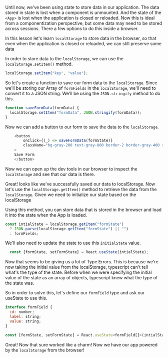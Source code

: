 Until now, we've been using state to store data in our application. The data stored in state is lost when a component is unmounted. And the state of the `<App>` is lost when the application is closed or reloaded. Now this is ideal from a componentization perspective, but some data may need to be stored across sessions. There a few options to do this inside a browser.

In this lesson let's learn `localStorage` to store data in the browser, so that even when the application is closed or reloaded, we can still preserve some data

In order to store data to the `localStorage`, we can use the `localStorage.setItem()` method.

```js
localStorage.setItem("key", "value");
```

So let's create a function to save our form data to the `localStorage`. Since we'll be storing our Array of `formFields` in the `localStorage`, we'll need to convert it to a JSON string. We'll be using the `JSON.stringify` method to do this.

```js
function saveFormData(formData) {
  localStorage.setItem("formData", JSON.stringify(formData));
}
```

Now we can add a button to our form to save the data to the `localStorage`.
```js
    <button
        onClick={(_) => saveFormData(formState)}
        className="bg-gray-200 text-gray-800 border-2 border-gray-400 rounded-lg p-2 m-2 w-full"
    >
    Save Form
    </button>
```

Now we can open up the dev tools in our browser to inspect the `localStorage` and see that our data is there.

Great! looks like we've successfully saved our data to localStorage. Now let's use the `localStorage.getItem()` method to retrieve the data from the `localStorage`. Given we need to initialize our state based on the localStorage

Using this method, you can store data that is stored in the browser and load it into the state when the App is loaded.

```js
const intialState = localStorage.getItem("formState")
  ? JSON.parse(localStorage.getItem("formState") || "")
  : formFields;
```

We'll also need to update the state to use this `initialState` value.

```js
  const [formState, setFormState] = React.useState(intialState);
```

Now that seems to be giving us a lot of Type Errors. This is because we're now taking the initial value from the localStorage, typescript can't tell what's the type of the state. Before when we were specifying the initial value of the state as an array of objects, typescript knew what the type of the state was.

So in order to solve this, let's define our `formField` type and ask our useState to use this.

```js
interface formField {
  id: number;
  label: string;
  value: string;
}

const [formState, setFormState] = React.useState<formField[]>(intialState);

```
Great! Now that sure worked like a charm! Now we have our app powered by the `localStorage` from the browser! 